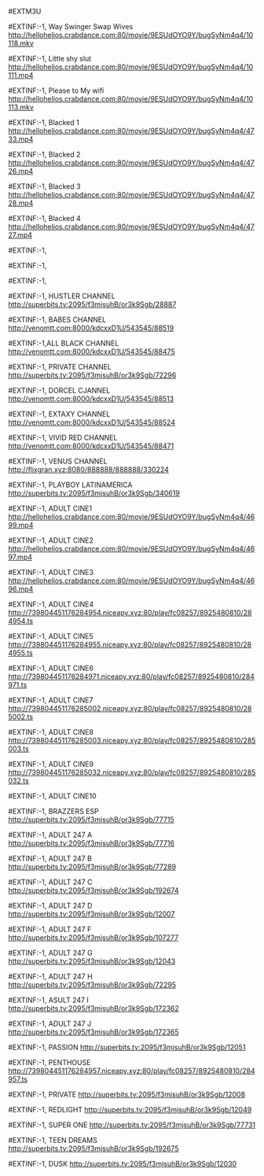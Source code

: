 #EXTM3U 


#EXTINF:-1, Way Swinger Swap Wives
http://hellohelios.crabdance.com:80/movie/9ESUdOYO9Y/bugSyNm4q4/10118.mkv

#EXTINF:-1, Little shy slut
http://hellohelios.crabdance.com:80/movie/9ESUdOYO9Y/bugSyNm4q4/10111.mp4


#EXTINF:-1, Please to My wifi
http://hellohelios.crabdance.com:80/movie/9ESUdOYO9Y/bugSyNm4q4/10113.mkv

#EXTINF:-1, Blacked 1
http://hellohelios.crabdance.com:80/movie/9ESUdOYO9Y/bugSyNm4q4/4733.mp4

#EXTINF:-1, Blacked 2
http://hellohelios.crabdance.com:80/movie/9ESUdOYO9Y/bugSyNm4q4/4726.mp4

#EXTINF:-1, Blacked 3
http://hellohelios.crabdance.com:80/movie/9ESUdOYO9Y/bugSyNm4q4/4728.mp4

#EXTINF:-1, Blacked 4
http://hellohelios.crabdance.com:80/movie/9ESUdOYO9Y/bugSyNm4q4/4727.mp4

#EXTINF:-1, 

#EXTINF:-1, 

#EXTINF:-1, 



#EXTINF:-1,  HUSTLER CHANNEL
http://superbits.tv:2095/f3mjsuhB/or3k9Sgb/28887

#EXTINF:-1,  BABES CHANNEL
http://venomtt.com:8000/kdcxxD1U/543545/88519

#EXTINF:-1,ALL BLACK CHANNEL
http://venomtt.com:8000/kdcxxD1U/543545/88475

#EXTINF:-1,  PRIVATE CHANNEL
http://superbits.tv:2095/f3mjsuhB/or3k9Sgb/72296

#EXTINF:-1,   DORCEL CJANNEL
http://venomtt.com:8000/kdcxxD1U/543545/88513

#EXTINF:-1, EXTAXY CHANNEL
http://venomtt.com:8000/kdcxxD1U/543545/88524

#EXTINF:-1, VIVID RED CHANNEL
http://venomtt.com:8000/kdcxxD1U/543545/88471

#EXTINF:-1,  VENUS CHANNEL
http://flixgran.xyz:8080/888888/888888/330224

#EXTINF:-1,  PLAYBOY LATINAMERICA
http://superbits.tv:2095/f3mjsuhB/or3k9Sgb/340619

#EXTINF:-1, ADULT CINE1
http://hellohelios.crabdance.com:80/movie/9ESUdOYO9Y/bugSyNm4q4/4699.mp4

#EXTINF:-1, ADULT CINE2
http://hellohelios.crabdance.com:80/movie/9ESUdOYO9Y/bugSyNm4q4/4697.mp4

#EXTINF:-1, ADULT CINE3
http://hellohelios.crabdance.com:80/movie/9ESUdOYO9Y/bugSyNm4q4/4696.mp4


#EXTINF:-1, ADULT CINE4
http://739804451176284954.niceapy.xyz:80/play/fc08257/8925480810/284954.ts


#EXTINF:-1, ADULT CINE5
http://739804451176284955.niceapy.xyz:80/play/fc08257/8925480810/284955.ts


#EXTINF:-1, ADULT CINE6
http://739804451176284971.niceapy.xyz:80/play/fc08257/8925480810/284971.ts


#EXTINF:-1, ADULT CINE7
http://739804451176285002.niceapy.xyz:80/play/fc08257/8925480810/285002.ts


#EXTINF:-1, ADULT CINE8
http://739804451176285003.niceapy.xyz:80/play/fc08257/8925480810/285003.ts


#EXTINF:-1, ADULT CINE9
http://739804451176285032.niceapy.xyz:80/play/fc08257/8925480810/285032.ts


#EXTINF:-1, ADULT CINE10


#EXTINF:-1, BRAZZERS ESP
http://superbits.tv:2095/f3mjsuhB/or3k9Sgb/77715

#EXTINF:-1, ADULT 247 A
http://superbits.tv:2095/f3mjsuhB/or3k9Sgb/77716

#EXTINF:-1, ADULT 247 B
http://superbits.tv:2095/f3mjsuhB/or3k9Sgb/77289

#EXTINF:-1, ADULT 247 C
http://superbits.tv:2095/f3mjsuhB/or3k9Sgb/192674

#EXTINF:-1, ADULT 247 D
http://superbits.tv:2095/f3mjsuhB/or3k9Sgb/12007

#EXTINF:-1, ADULT 247 F
http://superbits.tv:2095/f3mjsuhB/or3k9Sgb/107277

#EXTINF:-1, ADULT 247 G
http://superbits.tv:2095/f3mjsuhB/or3k9Sgb/12043

#EXTINF:-1, ADULT 247 H
http://superbits.tv:2095/f3mjsuhB/or3k9Sgb/72295

#EXTINF:-1, ASULT 247 I
http://superbits.tv:2095/f3mjsuhB/or3k9Sgb/172362

#EXTINF:-1, ADULT 247 J
http://superbits.tv:2095/f3mjsuhB/or3k9Sgb/172365

#EXTINF:-1, PASSION
http://superbits.tv:2095/f3mjsuhB/or3k9Sgb/12051

#EXTINF:-1, PENTHOUSE
http://739804451176284957.niceapy.xyz:80/play/fc08257/8925480810/284957.ts

#EXTINF:-1, PRIVATE
http://superbits.tv:2095/f3mjsuhB/or3k9Sgb/12008

#EXTINF:-1, REDLIGHT
http://superbits.tv:2095/f3mjsuhB/or3k9Sgb/12049

#EXTINF:-1, SUPER ONE
http://superbits.tv:2095/f3mjsuhB/or3k9Sgb/77731

#EXTINF:-1, TEEN DREAMS
http://superbits.tv:2095/f3mjsuhB/or3k9Sgb/192675

#EXTINF:-1, DUSK
http://superbits.tv:2095/f3mjsuhB/or3k9Sgb/12030

















































